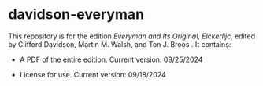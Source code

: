 # davidson-everyman

This repository is for the edition _Everyman and Its Original, Elckerlijc_, edited by Clifford Davidson, Martin M. Walsh, and Ton J. Broos . It contains:

-	A PDF of the entire edition. Current version: 09/25/2024

-	License for use. Current version: 09/18/2024

